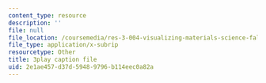 ```yaml
---
content_type: resource
description: ''
file: null
file_location: /coursemedia/res-3-004-visualizing-materials-science-fall-2017/2e1ae457d37d59489796b114eec0a82a_qNzfiYTo50I.vtt
file_type: application/x-subrip
resourcetype: Other
title: 3play caption file
uid: 2e1ae457-d37d-5948-9796-b114eec0a82a
---
```


